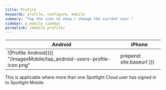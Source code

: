 ```yaml
---
title: Profile
keywords: profile, configure, mobile
summary: "Tap the icon to show / change the current user."
sidebar: p_mobile_sidebar
permalink: /mobile_profile/
---
```




Android | iPhone
--------|-------
![Profile Android]({{ "/imagesMobile/tap_android-users-profile-icon.png" | prepend: site.baseurl }}) | ![Profile iPhone]({{ "/imagesMobile/tap_iOS-users-profile-icon.png" | prepend: site.baseurl }}) |

This is applicable where more than one Spotlight Cloud user has signed in to Spotlight Mobile.
